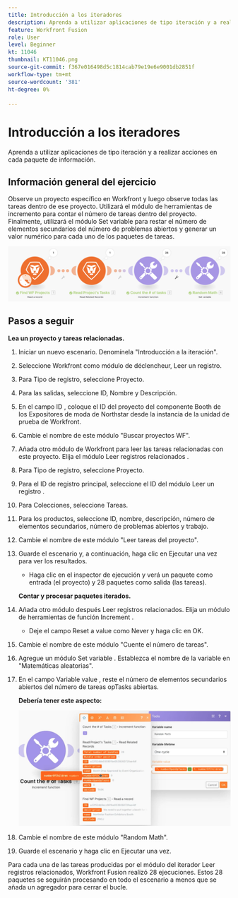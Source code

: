 ```yaml
---
title: Introducción a los iteradores
description: Aprenda a utilizar aplicaciones de tipo iteración y a realizar acciones en cada paquete de información.
feature: Workfront Fusion
role: User
level: Beginner
kt: 11046
thumbnail: KT11046.png
source-git-commit: f367e016498d5c1814cab79e19e6e9001db2851f
workflow-type: tm+mt
source-wordcount: '381'
ht-degree: 0%

---
```



# Introducción a los iteradores

Aprenda a utilizar aplicaciones de tipo iteración y a realizar acciones en cada paquete de información.

## Información general del ejercicio

Observe un proyecto específico en Workfront y luego observe todas las tareas dentro de ese proyecto. Utilizará el módulo de herramientas de incremento para contar el número de tareas dentro del proyecto. Finalmente, utilizará el módulo Set variable para restar el número de elementos secundarios del número de problemas abiertos y generar un valor numérico para cada uno de los paquetes de tareas.

![Introducción a los iteradores Imagen 1](../12-exercises/assets/introduction-to-iterators-walkthrough-1.png)

## Pasos a seguir

**Lea un proyecto y tareas relacionadas.**

1. Iniciar un nuevo escenario. Denomínela &quot;Introducción a la iteración&quot;.
1. Seleccione Workfront como módulo de déclencheur, Leer un registro.
1. Para Tipo de registro, seleccione Proyecto.
1. Para las salidas, seleccione ID, Nombre y Descripción.
1. En el campo ID , coloque el ID del proyecto del componente Booth de los Expositores de moda de Northstar desde la instancia de la unidad de prueba de Workfront.
1. Cambie el nombre de este módulo &quot;Buscar proyectos WF&quot;.
1. Añada otro módulo de Workfront para leer las tareas relacionadas con este proyecto. Elija el módulo Leer registros relacionados .
1. Para Tipo de registro, seleccione Proyecto.
1. Para el ID de registro principal, seleccione el ID del módulo Leer un registro .
1. Para Colecciones, seleccione Tareas.
1. Para los productos, seleccione ID, nombre, descripción, número de elementos secundarios, número de problemas abiertos y trabajo.
1. Cambie el nombre de este módulo &quot;Leer tareas del proyecto&quot;.
1. Guarde el escenario y, a continuación, haga clic en Ejecutar una vez para ver los resultados.

   + Haga clic en el inspector de ejecución y verá un paquete como entrada (el proyecto) y 28 paquetes como salida (las tareas).

   **Contar y procesar paquetes iterados.**

1. Añada otro módulo después Leer registros relacionados. Elija un módulo de herramientas de función Increment .

   + Deje el campo Reset a value como Never y haga clic en OK.

1. Cambie el nombre de este módulo &quot;Cuente el número de tareas&quot;.
1. Agregue un módulo Set variable . Establezca el nombre de la variable en &quot;Matemáticas aleatorias&quot;.
1. En el campo Variable value , reste el número de elementos secundarios abiertos del número de tareas opTasks abiertas.

   **Debería tener este aspecto:**

   ![Introducción a los iteradores Imagen 2](../12-exercises/assets/introduction-to-iterators-walkthrough-2.png)

1. Cambie el nombre de este módulo &quot;Random Math&quot;.
1. Guarde el escenario y haga clic en Ejecutar una vez.

Para cada una de las tareas producidas por el módulo del iterador Leer registros relacionados, Workfront Fusion realizó 28 ejecuciones. Estos 28 paquetes se seguirán procesando en todo el escenario a menos que se añada un agregador para cerrar el bucle.